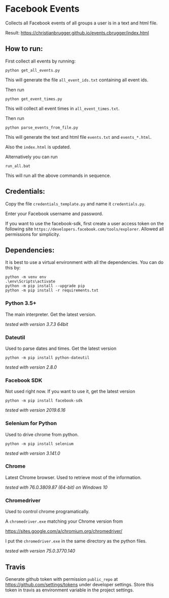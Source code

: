 Facebook Events
===============

Collects all Facebook events of all groups a user is in a text and html file.

Result: https://christianbrugger.github.io/events.cbrugger/index.html

How to run:
-----------

First collect all events by running:

```
python get_all_events.py
```

This will generate the file `all_event_ids.txt` containing all event ids.

Then run

```
python get_event_times.py
```

This will collect all event times in `all_event_times.txt`.

Then run

```
python parse_events_from_file.py
```

This will generate the text and html file `events.txt` and `events_*.html`.

Also the `index.html` is updated.

Alternatively you can run

```
run_all.bat
```

This will run all the above commands in sequence.


Credentials:
------------

Copy the file ```credentials_template.py``` and name it ```credentials.py```.

Enter your Facebook username and password. 

If you want to use the facebook-sdk, first create a user access token on the 
following site ```https://developers.facebook.com/tools/explorer```.
Allowed all permissions for simplicity.


Dependencies:
-------------

It is best to use a virtual environment with all the dependencies. You can do this by:
```
python -m venv env
.\env\Scripts\activate
python -m pip install --upgrade pip
python -m pip install -r requirements.txt
```

### Python 3.5+

The main interpreter. Get the latest version.

*tested with version 3.7.3 64bit*

### Dateutil

Used to parse dates and times. Get the latest version

```
python -m pip install python-dateutil
```

*tested with version 2.8.0*

### Facebook SDK

Not used right now. If you want to use it, get the latest version

```
python -m pip install facebook-sdk
```

*tested with version 2019.6.16*

### Selenium for Python

Used to drive chrome from python.

```
python -m pip install selenium
```

*tested with version 3.141.0*

### Chrome ###

Latest Chrome browser. Used to retrieve most of the information.

*tested with 76.0.3809.87 (64-bit) on Windows 10*

### Chromedriver

Used to control chrome programatically.

A `chromedriver.exe` matching your Chrome version from
 
https://sites.google.com/a/chromium.org/chromedriver/

I put the `chromedriver.exe` in the same directory as the python files.

*tested with version 75.0.3770.140*

Travis
------

Generate github token with permission `public_repo` at https://github.com/settings/tokens under developer settings.
Store this token in travis as environment variable in the project settings.
